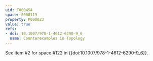 ```yaml
---
uid: T000454
space: S000119
property: P000023
value: true
refs:
- doi: 10.1007/978-1-4612-6290-9_6
  name: Counterexamples in Topology
---
```


See item #2 for space #122 in {{doi:10.1007/978-1-4612-6290-9_6}}.
